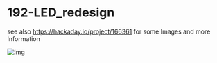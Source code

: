 # 192-LED_redesign
see also https://hackaday.io/project/166361 for some Images and more Information 

![img](https://cdn.hackaday.io/images/8891551562871349578.JPG)

